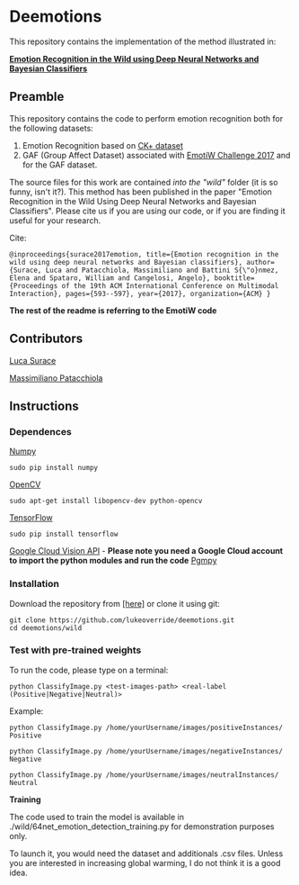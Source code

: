 # Deemotions

This repository contains the implementation of the method illustrated in:

[**Emotion Recognition in the Wild using Deep Neural Networks and Bayesian Classifiers**](https://arxiv.org/abs/1709.03820) 


## Preamble

This repository contains the code to perform emotion recognition both for the following datasets:
1) Emotion Recognition based on [CK+ dataset](https://ieeexplore.ieee.org/document/5543262/)
2) GAF (Group Affect Dataset) associated with [EmotiW Challenge 2017](https://sites.google.com/site/emotiwchallenge/)
and for the GAF dataset. 

The source files for this work are contained _into the "wild"_ folder (it is so funny, isn't it?).
This method has been published in the paper "Emotion Recognition in the Wild Using Deep Neural Networks and Bayesian Classifiers". Please cite us if you are using our code, or if you are finding it useful for your research.

Cite:

`
@inproceedings{surace2017emotion,
  title={Emotion recognition in the wild using deep neural networks and Bayesian classifiers},
  author={Surace, Luca and Patacchiola, Massimiliano and Battini S{\"o}nmez, Elena and Spataro, William and Cangelosi, Angelo},
  booktitle={Proceedings of the 19th ACM International Conference on Multimodal Interaction},
  pages={593--597},
  year={2017},
  organization={ACM}
}
`

**The rest of the readme is referring to the EmotiW code**

## Contributors

[Luca Surace](https://cassiophong.wordpress.com/)

[Massimiliano Patacchiola](http://mpatacchiola.github.io)

## Instructions


### Dependences

[Numpy](http://www.numpy.org/)

```shell
sudo pip install numpy
```

[OpenCV](https://opencv.org/)

```shell
sudo apt-get install libopencv-dev python-opencv
```

[TensorFlow](https://www.tensorflow.org/)

```shell
sudo pip install tensorflow
```

[Google Cloud Vision API](https://cloud.google.com/vision/) - **Please note you need a Google Cloud account to import the python modules and run the code**
[Pgmpy](http://pgmpy.org/)

### Installation

Download the repository from [[here]](https://github.com/lukeoverride/deemotions/archive/master.zip) or clone it using git:

```shell
git clone https://github.com/lukeoverride/deemotions.git
cd deemotions/wild
```

### Test with pre-trained weights

To run the code, please type on a terminal:

`python ClassifyImage.py <test-images-path> <real-label (Positive|Negative|Neutral)>`

Example:

`python ClassifyImage.py /home/yourUsername/images/positiveInstances/ Positive`

`python ClassifyImage.py /home/yourUsername/images/negativeInstances/ Negative`

`python ClassifyImage.py /home/yourUsername/images/neutralInstances/ Neutral`

**Training**

The code used to train the model is available in ./wild/64net_emotion_detection_training.py for demonstration purposes only. 

To launch it, you would need the dataset and additionals .csv files. Unless you are interested in increasing global warming, I do not think it is a good idea.

